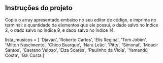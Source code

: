 ## Instruções do projeto

Copie o array apresentado embaixo no seu editor de código, e imprima no terminal: a quantidade de elementos que ele possui, o dado salvo no índice 2, o dado salvo no índice 9, e dado salvo no índice 14.

lista_musicos = [ 'Djavan', 'Roberto Carlos', 'Elis Regina', 'Tom Jobim', 'Milton Nascimento', 'Chico Buarque', 'Nara Leão', 'Pitty', 'Simonal', 'Moacir Santos', 'Caetano Veloso', 'Elza Soares', 'Paulinho da Viola', 'Yamandú Costa', 'Gal Costa'] 